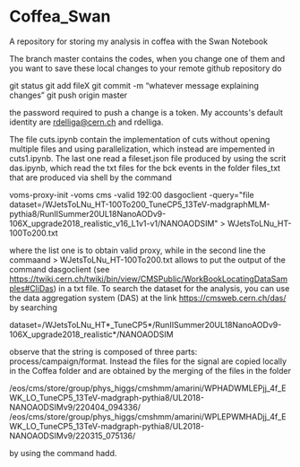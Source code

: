 # Coffea_Swan
A repository for storing my analysis in coffea with the Swan Notebook

The branch master contains the codes, when you change one of them and you want to save these local changes to your remote github repository do

git status
git add fileX 
git commit -m “whatever message explaining changes”
git push origin master

the password required to push a change is a token. My accounts's default identity are rdelliga@cern.ch and rdelliga.

The file cuts.ipynb contain the implementation of cuts without opening multiple files and using parallelization, which instead are impemented in cuts1.ipynb.
The last one read a fileset.json file produced by using the scrit das.ipynb, which read the txt files for the bck events in the folder files_txt that are produced via shell by the command

voms-proxy-init -voms cms -valid 192:00
dasgoclient -query="file dataset=/WJetsToLNu_HT-100To200_TuneCP5_13TeV-madgraphMLM-pythia8/RunIISummer20UL18NanoAODv9-106X_upgrade2018_realistic_v16_L1v1-v1/NANOAODSIM" > WJetsToLNu_HT-100To200.txt 

where the list one is to obtain valid proxy, while in the second line the commaand > WJetsToLNu_HT-100To200.txt allows to put the output of the command dasgoclient (see https://twiki.cern.ch/twiki/bin/view/CMSPublic/WorkBookLocatingDataSamples#CliDas) in a txt file.
To search the dataset for the analysis, you can use the data aggregation system (DAS) at the link https://cmsweb.cern.ch/das/ by searching

dataset=/WJetsToLNu_HT*_TuneCP5*/RunIISummer20UL18NanoAODv9-106X_upgrade2018_realistic*/NANOAODSIM

observe that the string is composed of three parts: process/campaign/format. Instead the files for the signal are copied locally in the Coffea folder and are obtained by the merging of the files in the folder

/eos/cms/store/group/phys_higgs/cmshmm/amarini/WPHADWMLEPjj_4f_EWK_LO_TuneCP5_13TeV-madgraph-pythia8/UL2018-NANOAODSIMv9/220404_094336/
/eos/cms/store/group/phys_higgs/cmshmm/amarini/WPLEPWMHADjj_4f_EWK_LO_TuneCP5_13TeV-madgraph-pythia8/UL2018-NANOAODSIMv9/220315_075136/

by using the command hadd.




